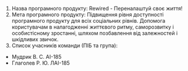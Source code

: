1) Назва програмного продукту: Rewired - Переналаштуй своє життя!
2) Мета програмного продукту: Підвищення рівня доступності програмного продукту для всіх соціальних рівнів. Допомога користувачам в налагодженні життєвого ритму, саморозвитку і особистісному зростанні, шляхом позбавлення від залежностей і шкідливих звичок.
3) Список учасників команди (ПІБ та група):
- Мудрик В. С. AI-185
- Глаголев Р. Ю. ЛAI-185
